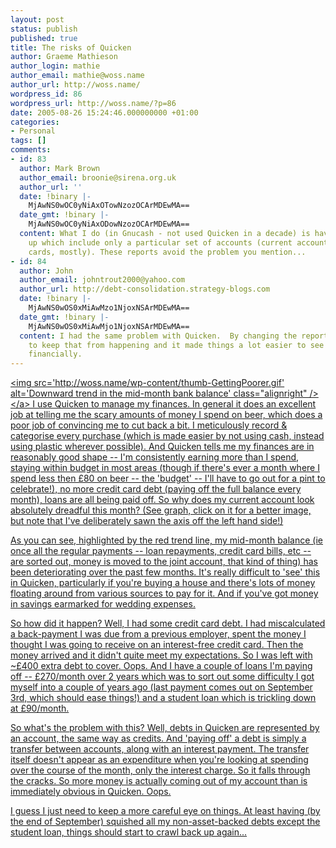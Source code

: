 ```yaml
---
layout: post
status: publish
published: true
title: The risks of Quicken
author: Graeme Mathieson
author_login: mathie
author_email: mathie@woss.name
author_url: http://woss.name/
wordpress_id: 86
wordpress_url: http://woss.name/?p=86
date: 2005-08-26 15:24:46.000000000 +01:00
categories:
- Personal
tags: []
comments:
- id: 83
  author: Mark Brown
  author_email: broonie@sirena.org.uk
  author_url: ''
  date: !binary |-
    MjAwNS0wOC0yNiAxOTowNzozOCArMDEwMA==
  date_gmt: !binary |-
    MjAwNS0wOC0yNiAxODowNzozOCArMDEwMA==
  content: What I do (in Gnucash - not used Quicken in a decade) is have reports set
    up which include only a particular set of accounts (current accounts plus credit
    cards, mostly). These reports avoid the problem you mention...
- id: 84
  author: John
  author_email: johntrout2000@yahoo.com
  author_url: http://debt-consolidation.strategy-blogs.com
  date: !binary |-
    MjAwNS0wOS0xMiAwMzo1NjoxNSArMDEwMA==
  date_gmt: !binary |-
    MjAwNS0wOS0xMiAwMjo1NjoxNSArMDEwMA==
  content: I had the same problem with Quicken.  By changing the reports I was able
    to keep that from happening and it made things a lot easier to see where I was
    financially.
---
```

<a href="http:&#47;&#47;woss.name&#47;wp-content&#47;GettingPoorer.gif"><img src='http:&#47;&#47;woss.name&#47;wp-content&#47;thumb-GettingPoorer.gif' alt='Downward trend in the mid-month bank balance' class="alignright" &#47;><&#47;a> I use Quicken to manage my finances.  In general it does an excellent job at telling me the scary amounts of money I spend on beer, which does a poor job of convincing me to cut back a bit.  I meticulously record &amp; categorise every purchase (which is made easier by not using cash, instead using plastic wherever possible).  And Quicken tells me my finances are in reasonably good shape -- I'm consistently earning more than I spend, staying within budget in most areas (though if there's ever a month where I spend less then &pound;80 on beer -- the 'budget' -- I'll have to go out for a pint to celebrate!), no more credit card debt (paying off the full balance every month), loans are all being paid off.  So why does my current account look absolutely dreadful this month?  (See graph, click on it for a better image, but note that I've deliberately sawn the axis off the left hand side!)

As you can see, highlighted by the red trend line, my mid-month balance (ie once all the regular payments -- loan repayments, credit card bills, etc -- are sorted out, money is moved to the joint account, that kind of thing) has been deteriorating over the past few months.  It's really difficult to 'see' this in Quicken, particularly if you're buying a house and there's lots of money floating around from various sources to pay for it.  And if you've got money in savings earmarked for wedding expenses.

So how did it happen?  Well, I had some credit card debt.  I had miscalculated a back-payment I was due from a previous employer, spent the money I thought I was going to receive on an interest-free credit card.  Then the money arrived and it didn't quite meet my expectations.  So I was left with ~&pound;400 extra debt to cover.  Oops.  And I have a couple of loans I'm paying off -- &pound;270&#47;month over 2 years which was to sort out some difficulty I got myself into a couple of years ago (last payment comes out on September 3rd, which should ease things!) and a student loan which is trickling down at &pound;90&#47;month.

So what's the problem with this?  Well, debts in Quicken are represented by an account, the same way as credits.  And 'paying off' a debt is simply a transfer between accounts, along with an interest payment.  The transfer itself doesn't appear as an expenditure when you're looking at spending over the course of the month, only the interest charge.  So it falls through the cracks.  So more money is actually coming out of my account than is immediately obvious in Quicken.  Oops.

I guess I just need to keep a more careful eye on things.  At least having (by the end of September) squished all my non-asset-backed debts except the student loan, things should start to crawl back up again...
